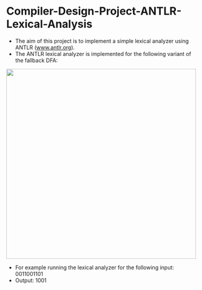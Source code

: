 # Compiler-Design-Project-ANTLR-Lexical-Analysis
* The aim of this project is to implement a simple lexical analyzer using ANTLR (www.antlr.org).
* The ANTLR lexical analyzer is implemented for the following variant of the fallback DFA:
<img src="https://i.ibb.co/B4dWwgV/fdfa.jpg" width="500">  

* For example running the lexical analyzer for the following input: 0011001101  
* Output: 1001

